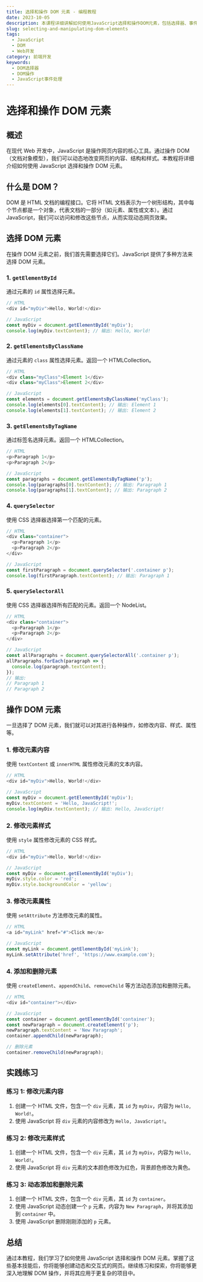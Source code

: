 ```yaml
---
title: 选择和操作 DOM 元素 - 编程教程
date: 2023-10-05
description: 本课程详细讲解如何使用JavaScript选择和操作DOM元素，包括选择器、事件处理和DOM操作技巧。
slug: selecting-and-manipulating-dom-elements
tags:
  - JavaScript
  - DOM
  - Web开发
category: 前端开发
keywords:
  - DOM选择器
  - DOM操作
  - JavaScript事件处理
---
```


# 选择和操作 DOM 元素

## 概述

在现代 Web 开发中，JavaScript 是操作网页内容的核心工具。通过操作 DOM（文档对象模型），我们可以动态地改变网页的内容、结构和样式。本教程将详细介绍如何使用 JavaScript 选择和操作 DOM 元素。

## 什么是 DOM？

DOM 是 HTML 文档的编程接口。它将 HTML 文档表示为一个树形结构，其中每个节点都是一个对象，代表文档的一部分（如元素、属性或文本）。通过 JavaScript，我们可以访问和修改这些节点，从而实现动态网页效果。

## 选择 DOM 元素

在操作 DOM 元素之前，我们首先需要选择它们。JavaScript 提供了多种方法来选择 DOM 元素。

### 1. `getElementById`

通过元素的 `id` 属性选择元素。

```javascript
// HTML
<div id="myDiv">Hello, World!</div>

// JavaScript
const myDiv = document.getElementById('myDiv');
console.log(myDiv.textContent); // 输出: Hello, World!
```

### 2. `getElementsByClassName`

通过元素的 `class` 属性选择元素。返回一个 HTMLCollection。

```javascript
// HTML
<div class="myClass">Element 1</div>
<div class="myClass">Element 2</div>

// JavaScript
const elements = document.getElementsByClassName('myClass');
console.log(elements[0].textContent); // 输出: Element 1
console.log(elements[1].textContent); // 输出: Element 2
```

### 3. `getElementsByTagName`

通过标签名选择元素。返回一个 HTMLCollection。

```javascript
// HTML
<p>Paragraph 1</p>
<p>Paragraph 2</p>

// JavaScript
const paragraphs = document.getElementsByTagName('p');
console.log(paragraphs[0].textContent); // 输出: Paragraph 1
console.log(paragraphs[1].textContent); // 输出: Paragraph 2
```

### 4. `querySelector`

使用 CSS 选择器选择第一个匹配的元素。

```javascript
// HTML
<div class="container">
  <p>Paragraph 1</p>
  <p>Paragraph 2</p>
</div>

// JavaScript
const firstParagraph = document.querySelector('.container p');
console.log(firstParagraph.textContent); // 输出: Paragraph 1
```

### 5. `querySelectorAll`

使用 CSS 选择器选择所有匹配的元素。返回一个 NodeList。

```javascript
// HTML
<div class="container">
  <p>Paragraph 1</p>
  <p>Paragraph 2</p>
</div>

// JavaScript
const allParagraphs = document.querySelectorAll('.container p');
allParagraphs.forEach(paragraph => {
  console.log(paragraph.textContent);
});
// 输出:
// Paragraph 1
// Paragraph 2
```

## 操作 DOM 元素

一旦选择了 DOM 元素，我们就可以对其进行各种操作，如修改内容、样式、属性等。

### 1. 修改元素内容

使用 `textContent` 或 `innerHTML` 属性修改元素的文本内容。

```javascript
// HTML
<div id="myDiv">Hello, World!</div>

// JavaScript
const myDiv = document.getElementById('myDiv');
myDiv.textContent = 'Hello, JavaScript!';
console.log(myDiv.textContent); // 输出: Hello, JavaScript!
```

### 2. 修改元素样式

使用 `style` 属性修改元素的 CSS 样式。

```javascript
// HTML
<div id="myDiv">Hello, World!</div>

// JavaScript
const myDiv = document.getElementById('myDiv');
myDiv.style.color = 'red';
myDiv.style.backgroundColor = 'yellow';
```

### 3. 修改元素属性

使用 `setAttribute` 方法修改元素的属性。

```javascript
// HTML
<a id="myLink" href="#">Click me</a>

// JavaScript
const myLink = document.getElementById('myLink');
myLink.setAttribute('href', 'https://www.example.com');
```

### 4. 添加和删除元素

使用 `createElement`、`appendChild`、`removeChild` 等方法动态添加和删除元素。

```javascript
// HTML
<div id="container"></div>

// JavaScript
const container = document.getElementById('container');
const newParagraph = document.createElement('p');
newParagraph.textContent = 'New Paragraph';
container.appendChild(newParagraph);

// 删除元素
container.removeChild(newParagraph);
```

## 实践练习

### 练习 1: 修改元素内容

1. 创建一个 HTML 文件，包含一个 `div` 元素，其 `id` 为 `myDiv`，内容为 `Hello, World!`。
2. 使用 JavaScript 将 `div` 元素的内容修改为 `Hello, JavaScript!`。

### 练习 2: 修改元素样式

1. 创建一个 HTML 文件，包含一个 `div` 元素，其 `id` 为 `myDiv`，内容为 `Hello, World!`。
2. 使用 JavaScript 将 `div` 元素的文本颜色修改为红色，背景颜色修改为黄色。

### 练习 3: 动态添加和删除元素

1. 创建一个 HTML 文件，包含一个 `div` 元素，其 `id` 为 `container`。
2. 使用 JavaScript 动态创建一个 `p` 元素，内容为 `New Paragraph`，并将其添加到 `container` 中。
3. 使用 JavaScript 删除刚刚添加的 `p` 元素。

## 总结

通过本教程，我们学习了如何使用 JavaScript 选择和操作 DOM 元素。掌握了这些基本技能后，你将能够创建动态和交互式的网页。继续练习和探索，你将能够更深入地理解 DOM 操作，并将其应用于更复杂的项目中。